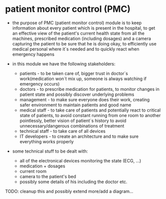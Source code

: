 # patient monitor control (PMC)

- the purpose of PMC (patient monitor control) module is to keep information about every patient which is present in the hospital, to get an effective view of the patient's current health state from all the machines, prescribed medication (including dosages) and a camera capturing the patient to be sure that he is doing okay, to efficiently use medical personal where it´s needed and to quickly react when emergency happens

- in this module we have the following stakeholders:
  - patients - to be taken care of, bigger trust in doctor´s work(medication won´t mix up, someone is always watching if emergency occurs)
  - doctors - to prescribe medication for patients, to monitor changes in patient state and possibly discover underlying problems
  - management - to make sure everyone does their work, creating safer environment to maintain patients and good name
  - medical staff - to take care of patients and potentially react to critical state of patients, to avoid constant running from one room to another pointlessly, better vision of patient´s history to avoid unnecessary/dangerous combinations of treatment
  - technical staff - to take care of all devices 
  - IT developers - to create an architecture and to make sure everything works properly

- some technical stuff to be dealt with:
  - all of the electronical devices monitoring the state (ECG, ...)
  - medication + dosages
  - current room
  - camera to the patient's bed
  - possibly some details of his including the doctor etc.

TODO: cleanup this and possibly extend more/add a diagram...